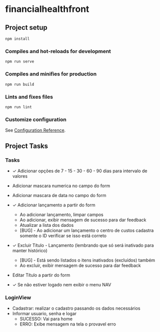 # financialhealthfront

## Project setup
```
npm install
```

### Compiles and hot-reloads for development
```
npm run serve
```

### Compiles and minifies for production
```
npm run build
```

### Lints and fixes files
```
npm run lint
```

### Customize configuration
See [Configuration Reference](https://cli.vuejs.org/config/).

## Project Tasks

### Tasks
* ✓ Adicionar opções de 7 - 15 - 30 - 60 - 90 dias para intervalo de valores
* Adicionar mascara numerica no campo do form
* Adicionar mascara de data no campo do form
  
* ✓ Adicionar lançamento a partir do form
  * Ao adicionar lançamento, limpar campos 
  * Ao adicionar, exibir mensagem de sucesso para dar feedback
  * Atualizar a lista dos dados
  * [BUG] - Ao adicionar um lançamento o centro de custos cadastra somente o ID verificar se isso está correto
  
* ✓ Excluir Título - Lançamento (lembrando que só será inativado para manter histórico)
  * [BUG] - Está sendo listados o itens inativados (excluídos) também 
  * Ao excluir, exibir mensagem de sucesso para dar feedback
* Editar Título a partir do form
* ✓ Se não estiver logado nem exibir o menu NAV


### LoginView
- Cadastrar: realizar o cadastro passando os dados necessários
- Informar usuario, senha e logar
  - SUCESSO: Vai para home
  - ERRO: Exibe mensagem na tela o provavel erro


